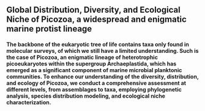 ## Global Distribution, Diversity, and Ecological Niche of Picozoa, a widespread and enigmatic marine protist lineage

#### The backbone of the eukaryotic tree of life contains taxa only found in molecular surveys, of which we still have a limited understanding. Such is the case of Picozoa, an enigmatic lineage of heterotrophic picoeukaryotes within the supergroup Archaeplastida, which has emerged as a significant component of marine microbial planktonic communities. To enhance our understanding of the diversity, distribution, and ecology of Picozoa, we conduct a comprehensive assessment at different levels, from assemblages to taxa, employing phylogenetic analysis, species distribution modeling, and ecological niche characterization.

